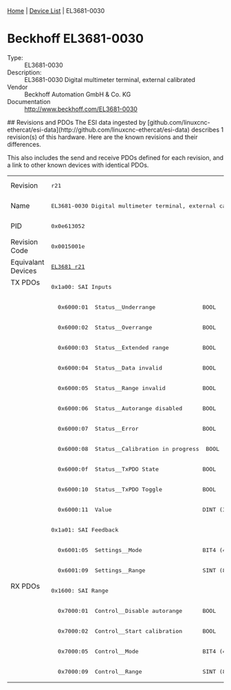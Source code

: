 <div class="nav"><a href="/esi-data">Home</a> | <a href="/esi-data/devices">Device List</a> | EL3681-0030</div>

#  Beckhoff EL3681-0030

<dl>
  <dt>Type:</dt><dd>EL3681-0030</dd>
  <dt>Description:</dt><dd>EL3681-0030 Digital multimeter terminal, external calibrated</dd>
  <dt>Vendor</dt><dd>Beckhoff Automation GmbH & Co. KG</dd>
  <dt>Documentation</dt><dd><a href="http://www.beckhoff.com/EL3681-0030">http://www.beckhoff.com/EL3681-0030</a></dd>
</dl>
## Revisions and PDOs
The ESI data ingested by [github.com/linuxcnc-ethercat/esi-data](http://github.com/linuxcnc-ethercat/esi-data) describes 1 revision(s) of this hardware.  Here are the known revisions and their differences.

This also includes the send and receive PDOs defined for each revision, and a link to other known devices with identical PDOs.

<table>
<tr >
<td class="first">Revision</td>
<td ><pre>r21</pre></td>
</tr>
<tr >
<td class="first">Name</td>
<td ><pre>EL3681-0030 Digital multimeter terminal, external calibrated</pre></td>
</tr>
<tr >
<td class="first">PID</td>
<td ><pre>0x0e613052</pre></td>
</tr>
<tr >
<td class="first">Revision Code</td>
<td ><pre>0x0015001e</pre></td>
</tr>
<tr >
<td class="first">Equivalant Devices</td>
<td ><pre><a href="EL3681">EL3681 r21</a></pre></td>
</tr>
<tr class="txpdo pdosection">
<td class="first" rowspan=15 valign=top>TX PDOs</td>
<td><pre>0x1a00: SAI Inputs</pre></td>
<td></td>
</tr>
<tr class="txpdo">
<td ><pre>  0x6000:01  Status__Underrange              BOOL</pre></td>
</tr>
<tr class="txpdo">
<td ><pre>  0x6000:02  Status__Overrange               BOOL</pre></td>
</tr>
<tr class="txpdo">
<td ><pre>  0x6000:03  Status__Extended range          BOOL</pre></td>
</tr>
<tr class="txpdo">
<td ><pre>  0x6000:04  Status__Data invalid            BOOL</pre></td>
</tr>
<tr class="txpdo">
<td ><pre>  0x6000:05  Status__Range invalid           BOOL</pre></td>
</tr>
<tr class="txpdo">
<td ><pre>  0x6000:06  Status__Autorange disabled      BOOL</pre></td>
</tr>
<tr class="txpdo">
<td ><pre>  0x6000:07  Status__Error                   BOOL</pre></td>
</tr>
<tr class="txpdo">
<td ><pre>  0x6000:08  Status__Calibration in progress  BOOL</pre></td>
</tr>
<tr class="txpdo">
<td ><pre>  0x6000:0f  Status__TxPDO State             BOOL</pre></td>
</tr>
<tr class="txpdo">
<td ><pre>  0x6000:10  Status__TxPDO Toggle            BOOL</pre></td>
</tr>
<tr class="txpdo">
<td ><pre>  0x6000:11  Value                           DINT (32 bits)</pre></td>
</tr>
<tr class="txpdo pdosection">
<td ><pre>0x1a01: SAI Feedback</pre></td>
</tr>
<tr class="txpdo">
<td ><pre>  0x6001:05  Settings__Mode                  BIT4 (4 bits)</pre></td>
</tr>
<tr class="txpdo">
<td ><pre>  0x6001:09  Settings__Range                 SINT (8 bits)</pre></td>
</tr>
<tr class="rxpdo pdosection">
<td class="first" rowspan=5 valign=top>RX PDOs</td>
<td><pre>0x1600: SAI Range</pre></td>
<td></td>
</tr>
<tr class="rxpdo">
<td ><pre>  0x7000:01  Control__Disable autorange      BOOL</pre></td>
</tr>
<tr class="rxpdo">
<td ><pre>  0x7000:02  Control__Start calibration      BOOL</pre></td>
</tr>
<tr class="rxpdo">
<td ><pre>  0x7000:05  Control__Mode                   BIT4 (4 bits)</pre></td>
</tr>
<tr class="rxpdo">
<td ><pre>  0x7000:09  Control__Range                  SINT (8 bits)</pre></td>
</tr>
</table>
